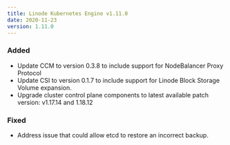 ```yaml
---
title: Linode Kubernetes Engine v1.11.0
date: 2020-11-23
version: 1.11.0
---
```


### Added

- Update CCM to version 0.3.8 to include support for NodeBalancer Proxy Protocol
- Update CSI to version 0.1.7 to include support for Linode Block Storage Volume expansion.
- Upgrade cluster control plane components to latest available patch version: v1.17.14 and 1.18.12

### Fixed

- Address issue that could allow etcd to restore an incorrect backup.